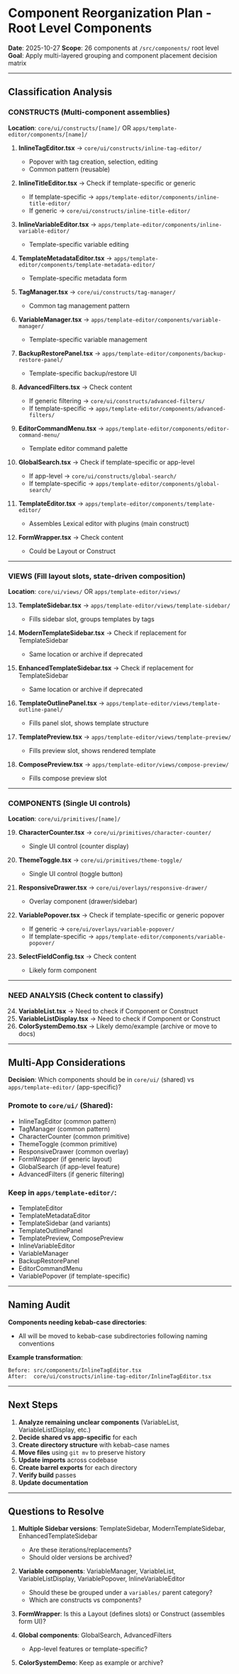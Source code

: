 # Component Reorganization Plan - Root Level Components

**Date**: 2025-10-27
**Scope**: 26 components at `/src/components/` root level
**Goal**: Apply multi-layered grouping and component placement decision matrix

---

## Classification Analysis

### CONSTRUCTS (Multi-component assemblies)
**Location**: `core/ui/constructs/[name]/` OR `apps/template-editor/components/[name]/`

1. **InlineTagEditor.tsx** → `core/ui/constructs/inline-tag-editor/`
   - Popover with tag creation, selection, editing
   - Common pattern (reusable)

2. **InlineTitleEditor.tsx** → Check if template-specific or generic
   - If template-specific → `apps/template-editor/components/inline-title-editor/`
   - If generic → `core/ui/constructs/inline-title-editor/`

3. **InlineVariableEditor.tsx** → `apps/template-editor/components/inline-variable-editor/`
   - Template-specific variable editing

4. **TemplateMetadataEditor.tsx** → `apps/template-editor/components/template-metadata-editor/`
   - Template-specific metadata form

5. **TagManager.tsx** → `core/ui/constructs/tag-manager/`
   - Common tag management pattern

6. **VariableManager.tsx** → `apps/template-editor/components/variable-manager/`
   - Template-specific variable management

7. **BackupRestorePanel.tsx** → `apps/template-editor/components/backup-restore-panel/`
   - Template-specific backup/restore UI

8. **AdvancedFilters.tsx** → Check content
   - If generic filtering → `core/ui/constructs/advanced-filters/`
   - If template-specific → `apps/template-editor/components/advanced-filters/`

9. **EditorCommandMenu.tsx** → `apps/template-editor/components/editor-command-menu/`
   - Template editor command palette

10. **GlobalSearch.tsx** → Check if template-specific or app-level
    - If app-level → `core/ui/constructs/global-search/`
    - If template-specific → `apps/template-editor/components/global-search/`

11. **TemplateEditor.tsx** → `apps/template-editor/components/template-editor/`
    - Assembles Lexical editor with plugins (main construct)

12. **FormWrapper.tsx** → Check content
    - Could be Layout or Construct

---

### VIEWS (Fill layout slots, state-driven composition)
**Location**: `core/ui/views/` OR `apps/template-editor/views/`

13. **TemplateSidebar.tsx** → `apps/template-editor/views/template-sidebar/`
    - Fills sidebar slot, groups templates by tags

14. **ModernTemplateSidebar.tsx** → Check if replacement for TemplateSidebar
    - Same location or archive if deprecated

15. **EnhancedTemplateSidebar.tsx** → Check if replacement for TemplateSidebar
    - Same location or archive if deprecated

16. **TemplateOutlinePanel.tsx** → `apps/template-editor/views/template-outline-panel/`
    - Fills panel slot, shows template structure

17. **TemplatePreview.tsx** → `apps/template-editor/views/template-preview/`
    - Fills preview slot, shows rendered template

18. **ComposePreview.tsx** → `apps/template-editor/views/compose-preview/`
    - Fills compose preview slot

---

### COMPONENTS (Single UI controls)
**Location**: `core/ui/primitives/[name]/`

19. **CharacterCounter.tsx** → `core/ui/primitives/character-counter/`
    - Single UI control (counter display)

20. **ThemeToggle.tsx** → `core/ui/primitives/theme-toggle/`
    - Single UI control (toggle button)

21. **ResponsiveDrawer.tsx** → `core/ui/overlays/responsive-drawer/`
    - Overlay component (drawer/sidebar)

22. **VariablePopover.tsx** → Check if template-specific or generic popover
    - If generic → `core/ui/overlays/variable-popover/`
    - If template-specific → `apps/template-editor/components/variable-popover/`

23. **SelectFieldConfig.tsx** → Check content
    - Likely form component

---

### NEED ANALYSIS (Check content to classify)

24. **VariableList.tsx** → Need to check if Component or Construct
25. **VariableListDisplay.tsx** → Need to check if Component or Construct
26. **ColorSystemDemo.tsx** → Likely demo/example (archive or move to docs)

---

## Multi-App Considerations

**Decision**: Which components should be in `core/ui/` (shared) vs `apps/template-editor/` (app-specific)?

### Promote to `core/ui/` (Shared):
- InlineTagEditor (common pattern)
- TagManager (common pattern)
- CharacterCounter (common primitive)
- ThemeToggle (common primitive)
- ResponsiveDrawer (common overlay)
- FormWrapper (if generic layout)
- GlobalSearch (if app-level feature)
- AdvancedFilters (if generic filtering)

### Keep in `apps/template-editor/`:
- TemplateEditor
- TemplateMetadataEditor
- TemplateSidebar (and variants)
- TemplateOutlinePanel
- TemplatePreview, ComposePreview
- InlineVariableEditor
- VariableManager
- BackupRestorePanel
- EditorCommandMenu
- VariablePopover (if template-specific)

---

## Naming Audit

**Components needing kebab-case directories**:
- All will be moved to kebab-case subdirectories following naming conventions

**Example transformation**:
```
Before: src/components/InlineTagEditor.tsx
After:  core/ui/constructs/inline-tag-editor/InlineTagEditor.tsx
```

---

## Next Steps

1. **Analyze remaining unclear components** (VariableList, VariableListDisplay, etc.)
2. **Decide shared vs app-specific** for each
3. **Create directory structure** with kebab-case names
4. **Move files** using `git mv` to preserve history
5. **Update imports** across codebase
6. **Create barrel exports** for each directory
7. **Verify build** passes
8. **Update documentation**

---

## Questions to Resolve

1. **Multiple Sidebar versions**: TemplateSidebar, ModernTemplateSidebar, EnhancedTemplateSidebar
   - Are these iterations/replacements?
   - Should older versions be archived?

2. **Variable components**: VariableManager, VariableList, VariableListDisplay, VariablePopover, InlineVariableEditor
   - Should these be grouped under a `variables/` parent category?
   - Which are constructs vs components?

3. **FormWrapper**: Is this a Layout (defines slots) or Construct (assembles form UI)?

4. **Global components**: GlobalSearch, AdvancedFilters
   - App-level features or template-specific?

5. **ColorSystemDemo**: Keep as example or archive?
